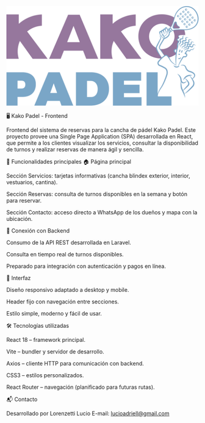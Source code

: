 ![Logo](src/assets/Logo-Color.png)

🖥️ Kako Padel - Frontend

Frontend del sistema de reservas para la cancha de pádel Kako Padel.
Este proyecto provee una Single Page Application (SPA) desarrollada en React, que permite a los clientes visualizar los servicios, consultar la disponibilidad de turnos y realizar reservas de manera ágil y sencilla.

📌 Funcionalidades principales
🏠 Página principal


Sección Servicios: tarjetas informativas (cancha blindex exterior, interior, vestuarios, cantina).

Sección Reservas: consulta de turnos disponibles en la semana y botón para reservar.

Sección Contacto: acceso directo a WhatsApp de los dueños y mapa con la ubicación.


🔗 Conexión con Backend

Consumo de la API REST desarrollada en Laravel.

Consulta en tiempo real de turnos disponibles.

Preparado para integración con autenticación y pagos en línea.

🎨 Interfaz

Diseño responsivo adaptado a desktop y mobile.

Header fijo con navegación entre secciones.

Estilo simple, moderno y fácil de usar.

🛠️ Tecnologías utilizadas

React 18 – framework principal.

Vite – bundler y servidor de desarrollo.

Axios – cliente HTTP para comunicación con backend.

CSS3 – estilos personalizados.

React Router – navegación (planificado para futuras rutas).


📬 Contacto

Desarrollado por Lorenzetti Lucio
E-mail: lucioadriell@gmail.com